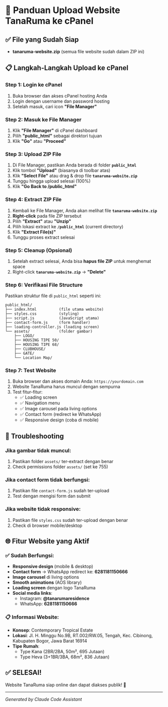 # 🚀 Panduan Upload Website TanaRuma ke cPanel

## ✅ File yang Sudah Siap
- **tanaruma-website.zip** (semua file website sudah dalam ZIP ini)

## 📋 Langkah-Langkah Upload ke cPanel

### Step 1: Login ke cPanel
1. Buka browser dan akses cPanel hosting Anda
2. Login dengan username dan password hosting
3. Setelah masuk, cari icon **"File Manager"**

### Step 2: Masuk ke File Manager
1. Klik **"File Manager"** di cPanel dashboard
2. Pilih **"public_html"** sebagai direktori tujuan
3. Klik **"Go"** atau **"Proceed"**

### Step 3: Upload ZIP File
1. Di File Manager, pastikan Anda berada di folder **`public_html`**
2. Klik tombol **"Upload"** (biasanya di toolbar atas)
3. Klik **"Select File"** atau drag & drop file **`tanaruma-website.zip`**
4. Tunggu hingga upload selesai (100%)
5. Klik **"Go Back to /public_html"**

### Step 4: Extract ZIP File
1. Kembali ke File Manager, Anda akan melihat file **`tanaruma-website.zip`**
2. **Right-click** pada file ZIP tersebut
3. Pilih **"Extract"** atau **"Unzip"**
4. Pilih lokasi extract ke **`/public_html`** (current directory)
5. Klik **"Extract File(s)"**
6. Tunggu proses extract selesai

### Step 5: Cleanup (Opsional)
1. Setelah extract selesai, Anda bisa **hapus file ZIP** untuk menghemat space
2. Right-click **`tanaruma-website.zip`** → **"Delete"**

### Step 6: Verifikasi File Structure
Pastikan struktur file di `public_html` seperti ini:
```
public_html/
├── index.html          (file utama website)
├── styles.css          (styling)
├── script.js           (JavaScript utama)
├── contact-form.js     (form handler)
├── loading-controller.js (loading screen)
└── assets/             (folder gambar)
    ├── LOGO/
    ├── HOUSING TIPE 50/
    ├── HOUSING TIPE 68/
    ├── CLUBHOUSE/
    ├── GATE/
    └── Location Map/
```

### Step 7: Test Website
1. Buka browser dan akses domain Anda: `https://yourdomain.com`
2. Website TanaRuma harus muncul dengan sempurna
3. Test fitur-fitur:
   - ✅ Loading screen
   - ✅ Navigation menu
   - ✅ Image carousel pada living options
   - ✅ Contact form (redirect ke WhatsApp)
   - ✅ Responsive design (coba di mobile)

## 🔧 Troubleshooting

### Jika gambar tidak muncul:
1. Pastikan folder `assets/` ter-extract dengan benar
2. Check permissions folder `assets/` (set ke 755)

### Jika contact form tidak berfungsi:
1. Pastikan file `contact-form.js` sudah ter-upload
2. Test dengan mengisi form dan submit

### Jika website tidak responsive:
1. Pastikan file `styles.css` sudah ter-upload dengan benar
2. Check di browser mobile/desktop

## 🌐 Fitur Website yang Aktif

### ✅ Sudah Berfungsi:
- **Responsive design** (mobile & desktop)
- **Contact form** → WhatsApp redirect ke: **6281181150666**
- **Image carousel** di living options
- **Smooth animations** (AOS library)
- **Loading screen** dengan logo TanaRuma
- **Social media links**:
  - Instagram: **@tanarumaresidence**
  - WhatsApp: **6281181150666**

### 📋 Informasi Website:
- **Konsep**: Contemporary Tropical Estate
- **Lokasi**: Jl. H. Minggu No.9B, RT.002/RW.05, Tengah, Kec. Cibinong, Kabupaten Bogor, Jawa Barat 16914
- **Tipe Rumah**: 
  - Type Kana (2BR/2BA, 50m², 695 Jutaan)
  - Type Heva (3+1BR/3BA, 68m², 836 Jutaan)

## ✅ SELESAI!
Website TanaRuma siap online dan dapat diakses publik! 🎉

---
*Generated by Claude Code Assistant*